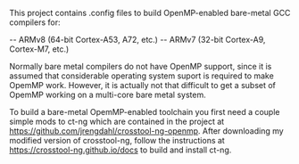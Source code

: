 This project contains .config files to build OpenMP-enabled bare-metal GCC compilers for:

-- ARMv8 (64-bit Cortex-A53, A72, etc.)
-- ARMv7 (32-bit Cortex-A9, Cortex-M7, etc.)

Normally bare metal compilers do not have OpenMP support, since it is assumed that considerable
operating system suport is required to make OpemMP work. However, it is actually not that difficult
to get a subset of OpemMP working on a multi-core bare metal system.

To build a bare-metal OpemMP-enabled toolchain you first need a couple simple mods to ct-ng which
are contained in the project at https://github.com/jrengdahl/crosstool-ng-openmp. After downloading
my modified version of crosstool-ng, follow the instructions at
https://crosstool-ng.github.io/docs to build and install ct-ng.



